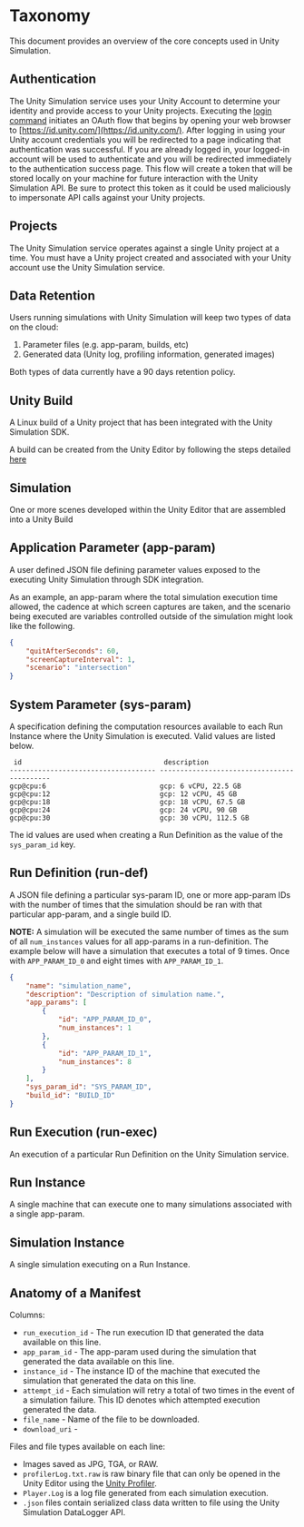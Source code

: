 # Taxonomy

This document provides an overview of the core concepts used in Unity Simulation.

## Authentication

The Unity Simulation service uses your Unity Account to determine your identity and provide access to your Unity projects. Executing the [login command](cli.md#Authentication-Commands) initiates an OAuth flow that begins by opening your web browser to [https://id.unity.com/](https://id.unity.com/). After logging in using your Unity account credentials you will be redirected to a page indicating that authentication was successful. If you are already logged in, your logged-in account will be used to authenticate and you will be redirected immediately to the authentication success page. This flow will  create a token that will be stored locally on your machine for future interaction with the Unity Simulation API. Be sure to protect this token as it could be used maliciously to impersonate API calls against your Unity projects.

## Projects

The Unity Simulation service operates against a single Unity project at a time. You must have a Unity project created and associated with your Unity account use the Unity Simulation service.

## Data Retention

Users running simulations with Unity Simulation will keep two types of data on the cloud:
1. Parameter files (e.g. app-param, builds, etc)
2. Generated data (Unity log, profiling information, generated images)

Both types of data currently have a 90 days retention policy.

## Unity Build
A Linux build of a Unity project that has been integrated with the Unity Simulation SDK.

A build can be created from the Unity Editor by following the steps detailed [here](build.md)

## Simulation
One or more scenes developed within the Unity Editor that are assembled into a Unity Build

## Application Parameter (app-param)
A user defined JSON file defining parameter values exposed to the executing Unity Simulation through SDK integration.

As an example, an app-param where the total simulation execution time allowed, the cadence at which screen captures are taken, and the scenario being executed are variables controlled outside of the simulation might look like the following.

```json
{
    "quitAfterSeconds": 60,
    "screenCaptureInterval": 1,
    "scenario": "intersection"
}
```

## System Parameter (sys-param)

A specification defining the computation resources available to each Run Instance where the Unity Simulation is executed. Valid values are listed below.
```console
 id                                   description
------------------------------------ -------------------------------------------
gcp@cpu:6                            gcp: 6 vCPU, 22.5 GB
gcp@cpu:12                           gcp: 12 vCPU, 45 GB
gcp@cpu:18                           gcp: 18 vCPU, 67.5 GB
gcp@cpu:24                           gcp: 24 vCPU, 90 GB
gcp@cpu:30                           gcp: 30 vCPU, 112.5 GB
```
The id values are used when creating a Run Definition as the value of the `sys_param_id` key.

## Run Definition (run-def)

A JSON file defining a particular sys-param ID, one or more app-param IDs with the number of times that the simulation should be ran with that particular app-param, and a single build ID.

**NOTE:** A simulation will be executed the same number of times as the sum of all `num_instances` values for all app-params in a run-definition. The example below will have a simulation that executes a total of 9 times. Once with `APP_PARAM_ID_0` and eight times with `APP_PARAM_ID_1`.

```json
{
    "name": "simulation_name",
    "description": "Description of simulation name.",
    "app_params": [
        {
            "id": "APP_PARAM_ID_0",
            "num_instances": 1
        },
        {
            "id": "APP_PARAM_ID_1",
            "num_instances": 8
        }
    ],
    "sys_param_id": "SYS_PARAM_ID",
    "build_id": "BUILD_ID"
}
```

## Run Execution (run-exec)
An execution of a particular Run Definition on the Unity Simulation service.

## Run Instance
A single machine that can execute one to many simulations associated with a single app-param.

## Simulation Instance
A single simulation executing on a Run Instance.

## Anatomy of a Manifest

Columns:
- `run_execution_id` - The run execution ID that generated the data available on this line.
- `app_param_id` - The app-param used during the simulation that generated the data available on this line.
- `instance_id` - The instance ID of the machine that executed the simulation that generated the data on this line.
- `attempt_id` - Each simulation will retry a total of two times in the event of a simulation failure. This ID denotes which attempted execution generated the data.
- `file_name` -  Name of the file to be downloaded.
- `download_uri` - 

Files and file types available on each line:
- Images saved as JPG, TGA, or RAW.
- `profilerLog.txt.raw` is raw binary file that can only be opened in the Unity Editor using the [Unity Profiler](https://docs.unity3d.com/Manual/Profiler.html).
- `Player.Log` is a log file generated from each simulation execution.
- `.json` files contain serialized class data written to file using the Unity Simulation DataLogger API.
